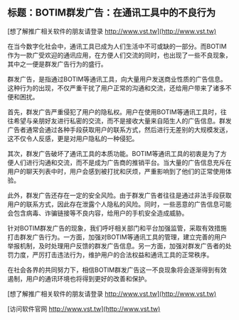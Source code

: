 ## **标题：BOTIM群发广告：在通讯工具中的不良行为**

[想了解推广相关软件的朋友请登录 http://www.vst.tw](http://www.vst.tw)

在当今数字化社会中，通讯工具已成为人们生活中不可或缺的一部分。而BOTIM作为一款广受欢迎的通讯应用，在方便人们交流的同时，也出现了一些不良现象，其中之一便是群发广告行为的盛行。

群发广告，是指通过BOTIM等通讯工具，向大量用户发送商业性质的广告信息。这种行为的出现，不仅严重干扰了用户正常的沟通和交流，还给用户带来了诸多不便和困扰。

首先，群发广告严重侵犯了用户的隐私权。用户在使用BOTIM等通讯工具时，往往希望与亲朋好友进行私密的交流，而不是接收大量来自陌生人的广告信息。群发广告者通常会通过各种手段获取用户的联系方式，然后进行无差别的大规模发送，这不仅令人反感，更是对用户隐私的一种侵犯。

其次，群发广告破坏了通讯工具的本质功能。BOTIM等通讯工具的初衷是为了方便人们进行沟通和交流，而不是成为广告商的推销平台。当大量的广告信息充斥在用户的聊天列表中时，用户会感到被打扰和厌烦，严重影响到了他们的正常使用体验。

此外，群发广告还存在一定的安全风险。由于群发广告者往往是通过非法手段获取用户的联系方式，因此存在泄露个人隐私的风险。同时，一些恶意的广告信息可能会包含病毒、诈骗链接等不良内容，给用户的手机安全造成威胁。

针对BOTIM群发广告的现象，我们呼吁相关部门和平台加强监管，采取有效措施打击群发广告行为。一方面，加强对BOTIM等通讯工具的管理，建立完善的用户举报机制，及时处理用户反馈的群发广告信息。另一方面，加强对群发广告者的处罚力度，严厉打击违法行为，维护用户的合法权益和通讯工具的正常秩序。

在社会各界的共同努力下，相信BOTIM群发广告这一不良现象将会逐渐得到有效遏制，用户的通讯环境也将得到更好的改善和保护。

[想了解推广相关软件的朋友请登录 http://www.vst.tw](http://www.vst.tw)


[访问软件官网 http://www.vst.tw](http://www.vst.tw)
